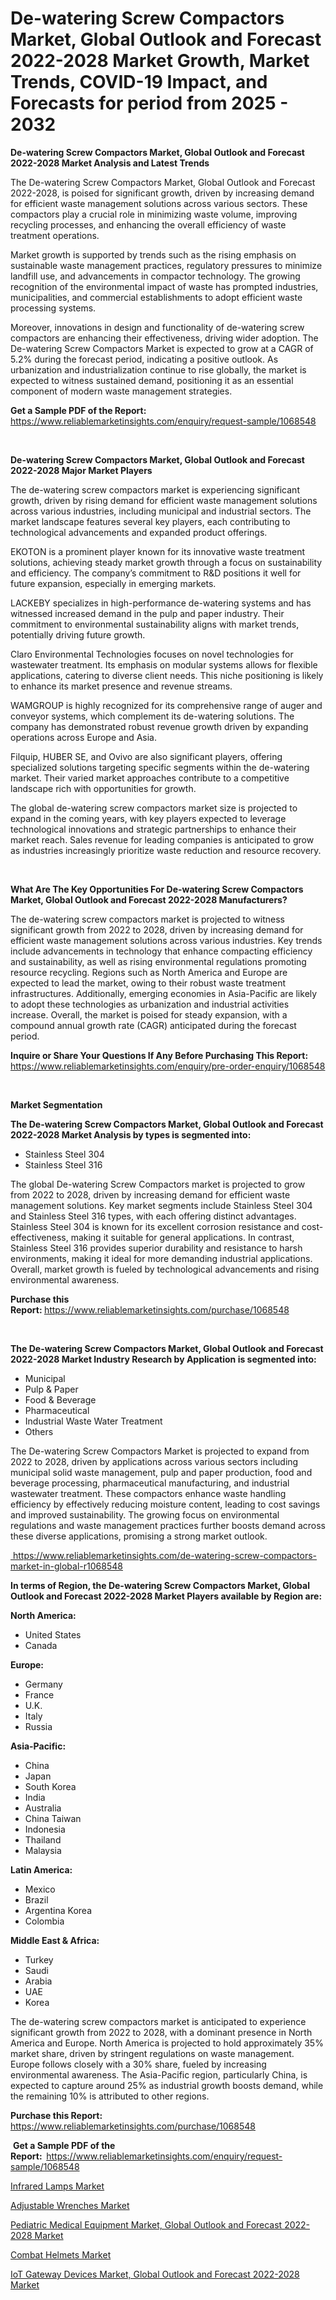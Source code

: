 <p><h1>De-watering Screw Compactors Market, Global Outlook and Forecast 2022-2028 Market Growth, Market Trends, COVID-19 Impact, and Forecasts for period from 2025 - 2032</h1></p><p><strong>De-watering Screw Compactors Market, Global Outlook and Forecast 2022-2028 Market Analysis and Latest Trends</strong></p>
<p><p>The De-watering Screw Compactors Market, Global Outlook and Forecast 2022-2028, is poised for significant growth, driven by increasing demand for efficient waste management solutions across various sectors. These compactors play a crucial role in minimizing waste volume, improving recycling processes, and enhancing the overall efficiency of waste treatment operations.</p><p>Market growth is supported by trends such as the rising emphasis on sustainable waste management practices, regulatory pressures to minimize landfill use, and advancements in compactor technology. The growing recognition of the environmental impact of waste has prompted industries, municipalities, and commercial establishments to adopt efficient waste processing systems. </p><p>Moreover, innovations in design and functionality of de-watering screw compactors are enhancing their effectiveness, driving wider adoption. The De-watering Screw Compactors Market is expected to grow at a CAGR of 5.2% during the forecast period, indicating a positive outlook. As urbanization and industrialization continue to rise globally, the market is expected to witness sustained demand, positioning it as an essential component of modern waste management strategies.</p></p>
<p><strong>Get a Sample PDF of the Report:&nbsp;</strong> <a href="https://www.reliablemarketinsights.com/enquiry/request-sample/1068548?utm_campaign=2240&utm_medium=2&utm_source=Github&utm_content=ia&utm_term=21032025&utm_id=de-watering-screw-compactors-market-global-outlook-and-forecast-2022-2028">https://www.reliablemarketinsights.com/enquiry/request-sample/1068548</a></p>
<p>&nbsp;</p>
<p><strong>De-watering Screw Compactors Market, Global Outlook and Forecast 2022-2028 Major Market Players</strong></p>
<p><p>The de-watering screw compactors market is experiencing significant growth, driven by rising demand for efficient waste management solutions across various industries, including municipal and industrial sectors. The market landscape features several key players, each contributing to technological advancements and expanded product offerings.</p><p>EKOTON is a prominent player known for its innovative waste treatment solutions, achieving steady market growth through a focus on sustainability and efficiency. The company’s commitment to R&D positions it well for future expansion, especially in emerging markets.</p><p>LACKEBY specializes in high-performance de-watering systems and has witnessed increased demand in the pulp and paper industry. Their commitment to environmental sustainability aligns with market trends, potentially driving future growth.</p><p>Claro Environmental Technologies focuses on novel technologies for wastewater treatment. Its emphasis on modular systems allows for flexible applications, catering to diverse client needs. This niche positioning is likely to enhance its market presence and revenue streams.</p><p>WAMGROUP is highly recognized for its comprehensive range of auger and conveyor systems, which complement its de-watering solutions. The company has demonstrated robust revenue growth driven by expanding operations across Europe and Asia.</p><p>Filquip, HUBER SE, and Ovivo are also significant players, offering specialized solutions targeting specific segments within the de-watering market. Their varied market approaches contribute to a competitive landscape rich with opportunities for growth.</p><p>The global de-watering screw compactors market size is projected to expand in the coming years, with key players expected to leverage technological innovations and strategic partnerships to enhance their market reach. Sales revenue for leading companies is anticipated to grow as industries increasingly prioritize waste reduction and resource recovery.</p></p>
<p>&nbsp;</p>
<p><strong>What Are The Key Opportunities For De-watering Screw Compactors Market, Global Outlook and Forecast 2022-2028 Manufacturers?</strong></p>
<p><p>The de-watering screw compactors market is projected to witness significant growth from 2022 to 2028, driven by increasing demand for efficient waste management solutions across various industries. Key trends include advancements in technology that enhance compacting efficiency and sustainability, as well as rising environmental regulations promoting resource recycling. Regions such as North America and Europe are expected to lead the market, owing to their robust waste treatment infrastructures. Additionally, emerging economies in Asia-Pacific are likely to adopt these technologies as urbanization and industrial activities increase. Overall, the market is poised for steady expansion, with a compound annual growth rate (CAGR) anticipated during the forecast period.</p></p>
<p><strong>Inquire or Share Your Questions If Any Before Purchasing This Report:</strong> <a href="https://www.reliablemarketinsights.com/enquiry/pre-order-enquiry/1068548?utm_campaign=2240&utm_medium=2&utm_source=Github&utm_content=ia&utm_term=21032025&utm_id=de-watering-screw-compactors-market-global-outlook-and-forecast-2022-2028">https://www.reliablemarketinsights.com/enquiry/pre-order-enquiry/1068548</a></p>
<p>&nbsp;</p>
<p><strong>Market Segmentation</strong></p>
<p><strong>The De-watering Screw Compactors Market, Global Outlook and Forecast 2022-2028 Market Analysis by types is segmented into:</strong></p>
<p><ul><li>Stainless Steel 304</li><li>Stainless Steel 316</li></ul></p>
<p><p>The global De-watering Screw Compactors market is projected to grow from 2022 to 2028, driven by increasing demand for efficient waste management solutions. Key market segments include Stainless Steel 304 and Stainless Steel 316 types, with each offering distinct advantages. Stainless Steel 304 is known for its excellent corrosion resistance and cost-effectiveness, making it suitable for general applications. In contrast, Stainless Steel 316 provides superior durability and resistance to harsh environments, making it ideal for more demanding industrial applications. Overall, market growth is fueled by technological advancements and rising environmental awareness.</p></p>
<p><strong>Purchase this Report:&nbsp;</strong><a href="https://www.reliablemarketinsights.com/purchase/1068548?utm_campaign=2240&utm_medium=2&utm_source=Github&utm_content=ia&utm_term=21032025&utm_id=de-watering-screw-compactors-market-global-outlook-and-forecast-2022-2028">https://www.reliablemarketinsights.com/purchase/1068548</a></p>
<p>&nbsp;</p>
<p><strong>The De-watering Screw Compactors Market, Global Outlook and Forecast 2022-2028 Market Industry Research by Application is segmented into:</strong></p>
<p><ul><li>Municipal</li><li>Pulp & Paper</li><li>Food & Beverage</li><li>Pharmaceutical</li><li>Industrial Waste Water Treatment</li><li>Others</li></ul></p>
<p><p>The De-watering Screw Compactors Market is projected to expand from 2022 to 2028, driven by applications across various sectors including municipal solid waste management, pulp and paper production, food and beverage processing, pharmaceutical manufacturing, and industrial wastewater treatment. These compactors enhance waste handling efficiency by effectively reducing moisture content, leading to cost savings and improved sustainability. The growing focus on environmental regulations and waste management practices further boosts demand across these diverse applications, promising a strong market outlook.</p></p>
<p><a href="https://www.reliablemarketinsights.com/de-watering-screw-compactors-market-in-global-r1068548?utm_campaign=2240&utm_medium=2&utm_source=Github&utm_content=ia&utm_term=21032025&utm_id=de-watering-screw-compactors-market-global-outlook-and-forecast-2022-2028">&nbsp;https://www.reliablemarketinsights.com/de-watering-screw-compactors-market-in-global-r1068548</a></p>
<p><strong>In terms of Region, the De-watering Screw Compactors Market, Global Outlook and Forecast 2022-2028 Market Players available by Region are:</strong></p>
<p>
    <p> <strong> North America: </strong>
        <ul>
            <li>United States</li>
            <li>Canada</li>
        </ul>
        </p> 
    <p> <strong> Europe: </strong>
        <ul>
            <li>Germany</li>
            <li>France</li>
            <li>U.K.</li>
            <li>Italy</li>
            <li>Russia</li>
        </ul>
        </p> 
    <p> <strong> Asia-Pacific: </strong>
        <ul>
            <li>China</li>
            <li>Japan</li>
            <li>South Korea</li>
            <li>India</li>
            <li>Australia</li>
            <li>China Taiwan</li>
            <li>Indonesia</li>
            <li>Thailand</li>
            <li>Malaysia</li>
        </ul>
        </p> 
    <p> <strong> Latin America: </strong>
        <ul>
            <li>Mexico</li>
            <li>Brazil</li>
            <li>Argentina Korea</li>
            <li>Colombia</li>
        </ul>
        </p> 
    <p> <strong> Middle East & Africa: </strong>
        <ul>
            <li>Turkey</li>
            <li>Saudi</li>
            <li>Arabia</li>
            <li>UAE</li>
            <li>Korea</li>
        </ul>
    </p>
    </p>
<p><p>The de-watering screw compactors market is anticipated to experience significant growth from 2022 to 2028, with a dominant presence in North America and Europe. North America is projected to hold approximately 35% market share, driven by stringent regulations on waste management. Europe follows closely with a 30% share, fueled by increasing environmental awareness. The Asia-Pacific region, particularly China, is expected to capture around 25% as industrial growth boosts demand, while the remaining 10% is attributed to other regions.</p></p>
<p><strong>Purchase this Report: </strong><a href="https://www.reliablemarketinsights.com/purchase/1068548?utm_campaign=2240&utm_medium=2&utm_source=Github&utm_content=ia&utm_term=21032025&utm_id=de-watering-screw-compactors-market-global-outlook-and-forecast-2022-2028">https://www.reliablemarketinsights.com/purchase/1068548</a></p>
<p>&nbsp;<strong>Get a Sample PDF of the Report:&nbsp;&nbsp;</strong><a href="https://www.reliablemarketinsights.com/enquiry/request-sample/1068548?utm_campaign=2240&utm_medium=2&utm_source=Github&utm_content=ia&utm_term=21032025&utm_id=de-watering-screw-compactors-market-global-outlook-and-forecast-2022-2028">https://www.reliablemarketinsights.com/enquiry/request-sample/1068548</a></p>
<p><strong></strong></p>
<p><p><a href="https://www.linkedin.com/pulse/exploring-potential-infrared-lamps-marketthe-upcoming-prospects-lurkf?utm_campaign=2240&utm_medium=2&utm_source=Github&utm_content=ia&utm_term=21032025&utm_id=de-watering-screw-compactors-market-global-outlook-and-forecast-2022-2028">Infrared Lamps Market</a></p><p><a href="https://www.linkedin.com/pulse/comprehensive-growth-insights-adjustable-wrenches-market-duaxe?utm_campaign=2240&utm_medium=2&utm_source=Github&utm_content=ia&utm_term=21032025&utm_id=de-watering-screw-compactors-market-global-outlook-and-forecast-2022-2028">Adjustable Wrenches Market</a></p><p><a href="https://github.com/moroesarta/Market-Research-Report-List-1/blob/main/pediatric-medical-equipment-market-global-outlook-and-forecast-2022-2028-market.md?utm_campaign=2240&utm_medium=2&utm_source=Github&utm_content=ia&utm_term=21032025&utm_id=de-watering-screw-compactors-market-global-outlook-and-forecast-2022-2028">Pediatric Medical Equipment Market, Global Outlook and Forecast 2022-2028 Market</a></p><p><a href="https://www.linkedin.com/pulse/foreign-opportunities-market-dynamics-combat-helmets-insights-2gmpe?utm_campaign=2240&utm_medium=2&utm_source=Github&utm_content=ia&utm_term=21032025&utm_id=de-watering-screw-compactors-market-global-outlook-and-forecast-2022-2028">Combat Helmets Market</a></p><p><a href="https://github.com/sadaandilou/Market-Research-Report-List-1/blob/main/iot-gateway-devices-market-global-outlook-and-forecast-2022-2028-market.md?utm_campaign=2240&utm_medium=2&utm_source=Github&utm_content=ia&utm_term=21032025&utm_id=de-watering-screw-compactors-market-global-outlook-and-forecast-2022-2028">IoT Gateway Devices Market, Global Outlook and Forecast 2022-2028 Market</a></p></p>